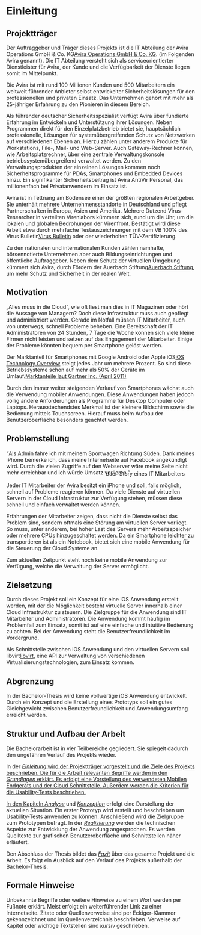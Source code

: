 # Einleitung
## Projektträger

Der Auftraggeber und Träger dieses Projekts ist die IT Abteilung der Avira Operations GmbH & Co. KG<span class="fn"><a href="http://www.avira.com">Avira Operations GmbH & Co. KG</a></span>. (im Folgenden Avira genannt). Die IT Abteilung versteht sich als serviceorientierter Dienstleister für Avira, der Kunde und die Verfügbarkeit der Dienste liegen somit im Mittelpunkt.

Die Avira ist mit rund 100 Millionen Kunden und 500 Mitarbeitern ein weltweit führender Anbieter selbst entwickelter Sicherheitslösungen für den professionellen und privaten Einsatz. Das Unternehmen gehört mit mehr als 25-jähriger Erfahrung zu den Pionieren in diesem Bereich.

Als führender deutscher Sicherheitsspezialist verfügt Avira über fundierte Erfahrung im Entwickeln und Unterstützung ihrer Lösungen. Neben Programmen direkt für den Einzelplatzbetrieb bietet sie, hauptsächlich professionelle, Lösungen für systemübergreifenden Schutz von Netzwerken auf verschiedenen Ebenen an. Hierzu zählen unter anderem Produkte für Workstations, File-, Mail- und Web-Server. Auch Gateway-Rechner können, wie Arbeitsplatzrechner, über eine zentrale Verwaltungskonsole betriebssystemübergreifend verwaltet werden. Zu den Verwaltungsprodukten der einzelnen Lösungen kommen noch Sicherheitsprogramme für PDAs, Smartphones und Embedded Devices hinzu. Ein signifikanter Sicherheitsbeitrag ist Avira AntiVir Personal, das millionenfach bei Privatanwendern im Einsatz ist.

Avira ist in Tettnang am Bodensee einer der größten regionalen Arbeitgeber. Sie unterhält mehrere Unternehmensstandorte in Deutschland und pflegt Partnerschaften in Europa, Asien und Amerika. Mehrere Dutzend Virus-Researcher in verteilten Virenlabors kümmern sich, rund um die Uhr, um die lokalen und globalen Bedrohungen der Virenfront. Bestätigt wird diese Arbeit etwa durch mehrfache Testauszeichnungen mit dem VB 100% des Virus Bulletin<span class="fn"><a href="http://www.virusbtn.com">Virus Bulletin</a></span> oder der wiederholten TÜV-Zertifizierung.

Zu den nationalen und internationalen Kunden zählen namhafte, börsennotierte Unternehmen aber auch Bildungseinrichtungen und öffentliche Auftraggeber. Neben dem Schutz der virtuellen Umgebung kümmert sich Avira, durch Fördern der Auerbach Stiftung<span class="fn"><a href="http://www.auerbach-stiftung.de">Auerbach Stiftung</a></span>, um mehr Schutz und Sicherheit in der realen Welt.

## Motivation

„Alles muss in die Cloud“, wie oft liest man dies in IT Magazinen oder hört die Aussage von Managern? Doch diese Infrastruktur muss auch gepflegt und administriert werden. Gerade im Notfall müssen IT Mitarbeiter, auch von unterwegs, schnell Probleme beheben. Eine Bereitschaft der IT Administratoren von 24 Stunden, 7 Tage die Woche können sich viele kleine Firmen nicht leisten und setzen auf das Engagement der Mitarbeiter. Einige der Probleme könnten bequem per Smartphone gelöst werden.

Der Marktanteil für Smartphones mit Google Android oder Apple iOS<span class="fn"><a href="http://developer.apple.com/library/ios/documentation/Miscellaneous/Conceptual/iPhoneOSTechOverview/iPhoneOSTechOverview.pdf">iOS Technology Overview</a></span> steigt jedes Jahr um mehrere Prozent. So sind diese Betriebssysteme schon auf mehr als 50% der Geräte im Umlauf.<span class="fn"><a href="http://www.gartner.com/it/page.jsp?id=1622614">Marktanteile laut Gartner Inc. (April 2011)</a></span>

Durch den immer weiter steigenden Verkauf von Smartphones wächst auch die Verwendung mobiler Anwendungen. Diese Anwendungen haben jedoch völlig andere Anforderungen als Programme für Desktop Computer oder Laptops. Herausstechendstes Merkmal ist der kleinere Bildschirm sowie die Bedienung mittels Touchscreen. Hierauf muss beim Aufbau der Benutzeroberfläche besonders geachtet werden.

## Problemstellung

<q>Als Admin fahre ich mit meinem Sportwagen Richtung Süden. Dank meines iPhone bemerke ich, dass meine Internetseite auf Facebook angekündigt wird. Durch die vielen Zugriffe auf den Webserver wäre meine Seite nicht mehr erreichbar und ich würde Umsatz verlieren.</q>

<div style="text-align: right; margin-right: 2em; margin-top: -2em;">
    User-Story eines IT Mitarbeiters
</div>

Jeder IT Mitarbeiter der Avira besitzt ein iPhone und soll, falls möglich, schnell auf Probleme reagieren können. Da viele Dienste auf virtuellen Servern in der Cloud Infrastruktur zur Verfügung stehen, müssen diese schnell und einfach verwaltet werden können.

Erfahrungen der Mitarbeiter zeigen, dass nicht die Dienste selbst das Problem sind, sondern oftmals eine Störung am virtuellen Server vorliegt. So muss, unter anderem, bei hoher Last des Servers mehr Arbeitsspeicher oder mehrere CPUs hinzugeschaltet werden. Da ein Smartphone leichter zu transportieren ist als ein Notebook, bietet sich eine mobile Anwendung für die Steuerung der Cloud Systeme an.

Zum aktuellen Zeitpunkt steht noch keine mobile Anwendung zur Verfügung, welche die Verwaltung der Server ermöglicht.

## Zielsetzung

Durch dieses Projekt soll ein Konzept für eine iOS Anwendung erstellt werden, mit der die Möglichkeit besteht virtuelle Server innerhalb einer Cloud Infrastruktur zu steuern. Die Zielgruppe für die Anwendung sind IT Mitarbeiter und Administratoren. Die Anwendung kommt häufig im Problemfall zum Einsatz, somit ist auf eine einfache und intuitive Bedienung zu achten. Bei der Anwendung steht die Benutzerfreundlichkeit im Vordergrund.

Als Schnittstelle zwischen iOS Anwendung und den virtuellen Servern soll libvirt<span class="fn"><a href="http://www.libvirt.org">libvirt</a></span>, eine API zur Verwaltung von verschiedenen Virtualisierungstechnologien, zum Einsatz kommen.

## Abgrenzung

In der Bachelor-Thesis wird keine vollwertige iOS Anwendung entwickelt. Durch ein Konzept und die Erstellung eines Prototyps soll ein gutes Gleichgewicht zwischen Benutzerfreundlichkeit und Anwendungsumfang erreicht werden.

## Struktur und Aufbau der Arbeit

Die Bachelorarbeit ist in vier Teilbereiche gegliedert. Sie spiegelt dadurch den ungefähren Verlauf des Projekts wieder.

In der <a href="#einleitung"><i>Einleitung</i> wird der Projektträger vorgestellt und die Ziele des Projekts beschrieben. Die für die Arbeit relevanten Begriffe werden in den <a href="#grundlagen"><i>Grundlagen</i> erklärt. Es erfolgt eine Vorstellung des verwendeten Mobilen Endgeräts und der Cloud Schnittstelle. Außerdem werden die Kriterien für die Usability-Tests beschrieben.

In den Kapiteln <a href="#analyse"><i>Analyse</i></a> und <a href="#konzeption"><i>Konzeption</i></a> erfolgt eine Darstellung der aktuellen Situation. Ein erster Prototyp wird erstellt und beschrieben um Usability-Tests anwenden zu können. Anschließend wird die Zielgruppe zum Prototypen befragt. In der <a href="#realisierung"><i>Realisierung</i></a> werden die technischen Aspekte zur Entwicklung der Anwendung angesprochen. Es werden Quelltexte zur grafischen Benutzeroberfläche und Schnittstellen näher erläutert.

Den Abschluss der Thesis bildet das <a href="#fazit"><i>Fazit</i></a> über das gesamte Projekt und die Arbeit. Es folgt ein Ausblick auf den Verlauf des Projekts außerhalb der Bachelor-Thesis.


## Formale Hinweise

Unbekannte Begriffe oder weitere Hinweise zu einem Wort werden per Fußnote erklärt. Meist erfolgt ein weiterführender Link zu einer Internetseite. Zitate oder Quellenverweise sind per Eckiger-Klammer gekennzeichnet und im Quellenverzeichnis beschrieben. Verweise auf Kapitel oder wichtige Textstellen sind <i>kursiv</i> geschrieben.